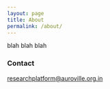 ```yaml
---
layout: page
title: About
permalink: /about/
---
```


blah blah blah


### Contact

<a href="mailto:researchplatform@auroville.org.in">researchplatform@auroville.org.in</a>
